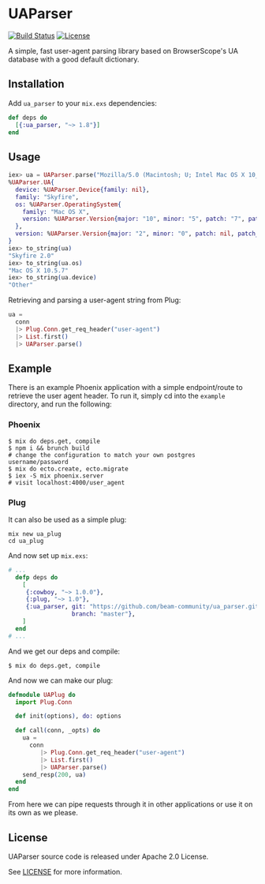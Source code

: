 # UAParser

[![Build Status][travis-img]][travis] [![License][license-img]][license]

A simple, fast user-agent parsing library based on BrowserScope's UA database with a good default dictionary.

[travis-img]: https://travis-ci.org/beam-community/ua_parser.png?branch=master
[travis]: https://travis-ci.org/beam-community/ua_parser
[license-img]: https://img.shields.io/badge/license-Apache%202.0-blue.svg
[license]: http://opensource.org/licenses/Apache-2.0

## Installation

Add `ua_parser` to your `mix.exs` dependencies:

```elixir
def deps do
  [{:ua_parser, "~> 1.8"}]
end
```

## Usage

```elixir
iex> ua = UAParser.parse("Mozilla/5.0 (Macintosh; U; Intel Mac OS X 10_5_7; en-us) AppleWebKit/530.17 (KHTML, like Gecko) Version/4.0 Safari/530.17 Skyfire/2.0")
%UAParser.UA{
  device: %UAParser.Device{family: nil},
  family: "Skyfire",
  os: %UAParser.OperatingSystem{
    family: "Mac OS X",
    version: %UAParser.Version{major: "10", minor: "5", patch: "7", patch_minor: nil}
  },
  version: %UAParser.Version{major: "2", minor: "0", patch: nil, patch_minor: nil}
}
iex> to_string(ua)
"Skyfire 2.0"
iex> to_string(ua.os)
"Mac OS X 10.5.7"
iex> to_string(ua.device)
"Other"
```

Retrieving and parsing a user-agent string from Plug:
```elixir
ua =
  conn
  |> Plug.Conn.get_req_header("user-agent")
  |> List.first()
  |> UAParser.parse()
```

## Example

There is an example Phoenix application with a simple endpoint/route to retrieve the user agent header.
To run it, simply cd into the `example` directory, and run the following:

### Phoenix

```shell
$ mix do deps.get, compile
$ npm i && brunch build
# change the configuration to match your own postgres username/password
$ mix do ecto.create, ecto.migrate
$ iex -S mix phoenix.server
# visit localhost:4000/user_agent
```

### Plug

It can also be used as a simple plug:

```shell
mix new ua_plug
cd ua_plug
```

And now set up `mix.exs`:

```elixir
# ...
  defp deps do
    [
     {:cowboy, "~> 1.0.0"},
     {:plug, "~> 1.0"},
     {:ua_parser, git: "https://github.com/beam-community/ua_parser.git",
                  branch: "master"},
    ]
  end
# ...
```

And we get our deps and compile:

```shell
$ mix do deps.get, compile
```

And now we can make our plug:

```elixir
defmodule UAPlug do
  import Plug.Conn

  def init(options), do: options

  def call(conn, _opts) do
    ua =
      conn
         |> Plug.Conn.get_req_header("user-agent")
         |> List.first()
         |> UAParser.parse()
    send_resp(200, ua)
  end
end
```

From here we can pipe requests through it in other applications or use it on its own as we please.

## License

UAParser source code is released under Apache 2.0 License.

See [LICENSE](LICENSE) for more information.
